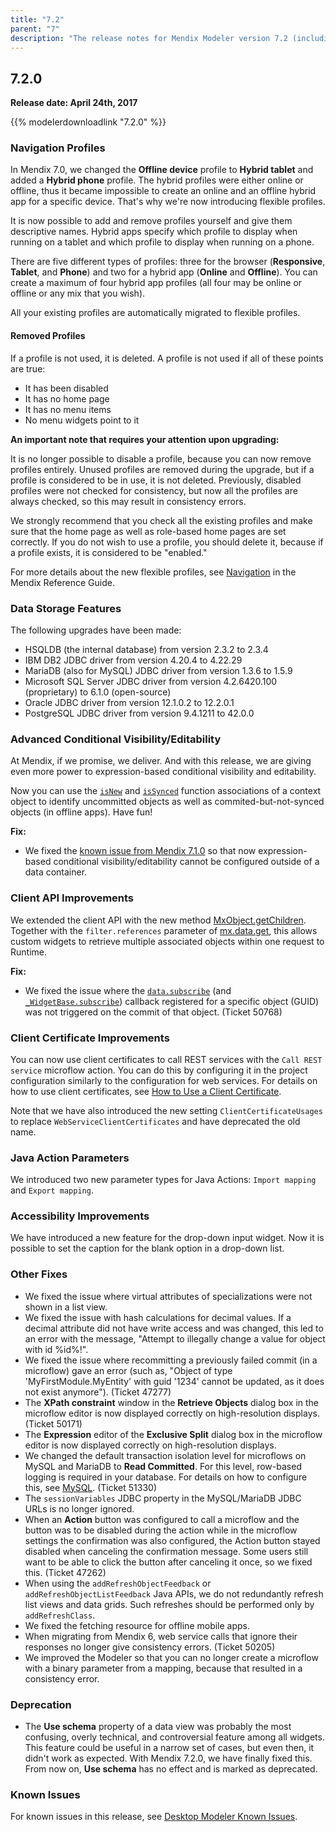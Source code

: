 ```yaml
---
title: "7.2"
parent: "7"
description: "The release notes for Mendix Modeler version 7.2 (including all patches) with details on new features, bug fixes, and known issues."
---
```


## 7.2.0

**Release date: April 24th, 2017**

{{% modelerdownloadlink "7.2.0" %}}

### Navigation Profiles

In Mendix 7.0, we changed the **Offline device** profile to **Hybrid tablet** and added a **Hybrid phone** profile. The hybrid profiles were either online or offline, thus it became impossible to create an online and an offline hybrid app for a specific device. That's why we're now introducing flexible profiles.

It is now possible to add and remove profiles yourself and give them descriptive names. Hybrid apps specify which profile to display when running on a tablet and which profile to display when running on a phone.

There are five different types of profiles: three for the browser (**Responsive**, **Tablet**, and **Phone**) and two for a hybrid app (**Online** and **Offline**). You can create a maximum of four hybrid app profiles (all four may be online or offline or any mix that you wish).

All your existing profiles are automatically migrated to flexible profiles.

#### Removed Profiles

If a profile is not used, it is deleted. A profile is not used if all of these points are true:

* It has been disabled
* It has no home page
* It has no menu items
* No menu widgets point to it

**An important note that requires your attention upon upgrading:**

It is no longer possible to disable a profile, because you can now remove profiles entirely. Unused profiles are removed during the upgrade, but if a profile is considered to be in use, it is not deleted. Previously, disabled profiles were not checked for consistency, but now all the profiles are always checked, so this may result in consistency errors.

We strongly recommend that you check all the existing profiles and make sure that the home page as well as role-based home pages are set correctly. If you do not wish to use a profile, you should delete it, because if a profile exists, it is considered to be "enabled."

For more details about the new flexible profiles, see [Navigation](/refguide7/navigation) in the Mendix Reference Guide.

### Data Storage Features

The following upgrades have been made:

* HSQLDB (the internal database) from version 2.3.2 to 2.3.4
* IBM DB2 JDBC driver from version 4.20.4 to 4.22.29
* MariaDB (also for MySQL) JDBC driver from version 1.3.6 to 1.5.9
* Microsoft SQL Server JDBC driver from version 4.2.6420.100 (proprietary) to 6.1.0 (open-source)
* Oracle JDBC driver from version 12.1.0.2 to 12.2.0.1
* PostgreSQL JDBC driver from version 9.4.1211 to 42.0.0

### Advanced Conditional Visibility/Editability<a name="RN720"></a>

At Mendix, if we promise, we deliver. And with this release, we are giving even more power to expression-based conditional visibility and editability.

Now you can use the [`isNew`](/refguide/special-checks#new) and [`isSynced`](/refguide/special-checks#synced) function associations of a context object to identify uncommitted objects as well as commited-but-not-synced objects (in offline apps). Have fun!

**Fix:**

* We fixed the [known issue from Mendix 7.1.0](known-issues#KI710) so that now expression-based conditional visibility/editability cannot be configured outside of a data container.

### Client API Improvements

We extended the client API with the new method [MxObject.getChildren](https://apidocs.mendix.com/7/client/mendix_lib_MxObject.html#getChildren). Together with the `filter.references` parameter of [mx.data.get](https://apidocs.mendix.com/7/client/mx.data.html#.get), this allows custom widgets to retrieve multiple associated objects within one request to Runtime.

**Fix:**

* We fixed the issue where the [`data.subscribe`](https://apidocs.mendix.com/7/client/mx.data.html#.subscribe) (and [`_WidgetBase.subscribe`](https://apidocs.mendix.com/7/client/mxui_widget__WidgetBase.html#subscribe)) callback registered for a specific object (GUID) was not triggered on the commit of that object. (Ticket 50768)

### Client Certificate Improvements

You can now use client certificates to call REST services with the `Call REST service` microflow action. You can do this by configuring it in the project configuration similarly to the configuration for web services. For details on how to use client certificates, see [How to Use a Client Certificate](/howto7/integration/use-a-client-certificate).

Note that we have also introduced the new setting `ClientCertificateUsages` to replace `WebServiceClientCertificates` and have deprecated the old name.

### Java Action Parameters

We introduced two new parameter types for Java Actions: `Import mapping` and `Export mapping`.

### Accessibility Improvements

We have introduced a new feature for the drop-down input widget. Now it is possible to set the caption for the blank option in a drop-down list.

### Other Fixes

* We fixed the issue where virtual attributes of specializations were not shown in a list view.
* We fixed the issue with hash calculations for decimal values. If a decimal attribute did not have write access and was changed, this led to an error with the message, "Attempt to illegally change a value for object with id %id%!".
* We fixed the issue where recommitting a previously failed commit (in a microflow) gave an error (such as, "Object of type 'MyFirstModule.MyEntity' with guid '1234' cannot be updated, as it does not exist anymore"). (Ticket 47277)
* The **XPath constraint** window in the **Retrieve Objects** dialog box in the microflow editor is now displayed correctly on high-resolution displays. (Ticket 50171)
* The **Expression** editor of the **Exclusive Split** dialog box in the microflow editor is now displayed correctly on high-resolution displays.
* We changed the default transaction isolation level for microflows on MySQL and MariaDB to **Read Committed**. For this level, row-based logging is required in your database. For details on how to configure this, see [MySQL](/refguide7/mysql). (Ticket 51330)
* The `sessionVariables` JDBC property in the MySQL/MariaDB JDBC URLs is no longer ignored.
* When an **Action** button was configured to call a microflow and the button was to be disabled during the action while in the microflow settings the confirmation was also configured, the Action button stayed disabled when canceling the confirmation message. Some users still want to be able to click the button after canceling it once, so we fixed this. (Ticket 47262)
* When using the `addRefreshObjectFeedback` or `addRefreshObjectListFeedback` Java APIs, we do not redundantly refresh list views and data grids. Such refreshes should be performed only by `addRefreshClass`.
* We fixed the fetching resource for offline mobile apps.
* When migrating from Mendix 6, web service calls that ignore their responses no longer give consistency errors. (Ticket 50205)
* We improved the Modeler so that you can no longer create a microflow with a binary parameter from a mapping, because that resulted in a consistency error.

### Deprecation

* The **Use schema** property of a data view was probably the most confusing, overly technical, and controversial feature among all widgets. This feature could be useful in a narrow set of cases, but even then, it didn't work as expected. With Mendix 7.2.0, we have finally fixed this. From now on, **Use schema** has no effect and is marked as deprecated.

### Known Issues

For known issues in this release, see [Desktop Modeler Known Issues](known-issues#KI720).
